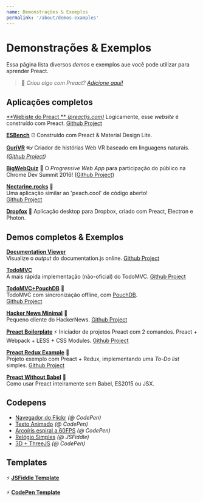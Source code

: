 ```yaml
---
name: Demonstrações & Exemplos
permalink: '/about/demos-examples'
---
```


# Demonstrações & Exemplos

Essa página lista diversos <i>demos</i> e exemplos aue você pode utilizar para aprender Preact.


> :information_desk_person: _Criou algo com Preact?
> [Adicione aqui!](https://github.com/developit/preact-www/blob/master/content/about/demos-examples.md)_


## Aplicações completos

[**Webiste do Preact ** _(preactjs.com)_](https://preactjs.com)
Logicamente, esse <i>website</i> é construído com Preact.
[Github Project](https://github.com/developit/preact-www)

**[ESBench](http://esbench.com)** :alarm_clock:
Construído com Preact & Material Design Lite.

[**GuriVR**](https://gurivr.com) :eyeglasses:
Criador de histórias Web VR baseado em linguagens naturais.
_([Github Project](https://github.com/opennewslabs/guri-vr))_

[**BigWebQuiz**](https://bigwebquiz.com) :game_die:
O <i>Progressive Web App</i> para participação do público na Chrome Dev Summit 2016!
([Github Project](https://github.com/jakearchibald/big-web-quiz))

**[Nectarine.rocks](http://nectarine.rocks)** :peach:  
Uma aplicação similar ao 'peach.cool' de código aberto!  
[Github Project](https://github.com/developit/nectarine)

**[Dropfox](https://github.com/developit/dropfox)** :wolf:
Aplicação desktop para Dropbox, criado com Preact, Electron e Photon. 


## Demos completos & Exemplos

**[Documentation Viewer](https://documentation-viewer.firebaseapp.com)**  
Visualize o <i>output</i> do documentation.js online.
[Github Project](https://github.com/developit/documentation-viewer)

**[TodoMVC](http://developit.github.io/preact-todomvc/)**  
A mais rápida implementação (não-oficial) do TodoMVC.
[Github Project](https://github.com/developit/preact-todomvc)

**[TodoMVC+PouchDB](http://katopz.github.io/preact-todomvc-pouchdb/)** :floppy_disk:  
TodoMVC com sincronização offline, com [PouchDB](https://pouchdb.com/).  
[Github Project](https://github.com/katopz/preact-todomvc-pouchdb)

**[Hacker News Minimal](https://developit.github.io/hn_minimal/)** :newspaper:  
Pequeno cliente do HackerNews.
[Github Project](https://github.com/developit/hn_minimal)

**[Preact Boilerplate](https://preact-boilerplate.surge.sh)** :zap:
Iniciador de projetos Preact com 2 comandos. Preact + Webpack + LESS + CSS Modules.
[Github Project](https://github.com/developit/preact-boilerplate)

**[Preact Redux Example](https://preact-redux-example.surge.sh)** :repeat:  
Projeto exemplo com Preact + Redux, implementando uma <i>To-Do list</i> simples.
[Github Project](https://github.com/developit/preact-redux-example)

**[Preact Without Babel](https://github.com/developit/preact-without-babel)** :horse:  
Como usar Preact inteiramente sem Babel, ES2015 ou JSX.

## Codepens

- [Navegador do Flickr](http://codepen.io/developit/full/VvMZwK/) _(@ CodePen)_
- [Texto Animado](http://codepen.io/developit/full/LpNOdm/) _(@ CodePen)_
- [Arcoíris espiral a 60FPS](http://codepen.io/developit/full/xGoagz/) _(@ CodePen)_
- [Relógio Simples](http://jsfiddle.net/developit/u9m5x0L7/embedded/result,js/) _(@ JSFiddle)_
- [3D + ThreeJS](http://codepen.io/developit/pen/PPMNjd?editors=0010) _(@ CodePen)_

## Templates

:zap: [**JSFiddle Template**](https://jsfiddle.net/developit/rs6zrh5f/embedded/result/)

:zap: [**CodePen Template**](http://codepen.io/developit/pen/pgaROe?editors=0010)
